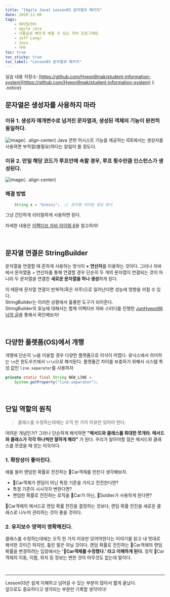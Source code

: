 ```yaml
---
title: "[Agile Java] Lesson03 문자열과 패키지"
date: 2020-12-08
tags:
    - 애자일자바
    - agile java
    - 지름길로 빠르게 배울 수 있는 자바 프로그래밍
    - Jeff Langr
    - Java
    - 자바
toc: true
toc_sticky: true
toc_label: "Lesson03 문자열과 패키지"
---
```


실습 내용 저장소: [https://github.com/Hyeon9mak/student-information-system](https://github.com/Hyeon9mak/student-information-system)
{: .notice}

## 문자열은 생성자를 사용하지 마라
### 이유 1. 생성자 매개변수로 넘겨진 문자열과, 생성된 객체의 기능이 완전히 동일하다.
![image](https://user-images.githubusercontent.com/37354145/98439869-28b88a80-2138-11eb-9af8-e02c7dbe6f74.png){: .align-center}
Java 관련 어시스트 기능을 제공하는 IDE에서는 생성자를 사용하면 부적절(불필요)하다는 알림이 뜰 정도다.
  

### 이유 2. 만일 해당 코드가 루프안에 속할 경우, 루프 횟수만큼 인스턴스가 생성된다.
![image](https://user-images.githubusercontent.com/37354145/98439872-2bb37b00-2138-11eb-9c99-53d3e9a34100.png){: .align-center}

### 해결 방법
```java
    String s = "bikini";  // 문자열 리터럴 생성 방식
```
그냥 간단하게 리터럴하게 사용하면 된다.  
  
자세한 내용은 [이펙티브 자바 아이템 6](https://hyeon9mak.github.io/effective-java/Effective-Java-item6/)을 참고하자!

<br>

## 문자열 연결은 StringBuilder
문자열을 연결할 때 흔하게 사용하는 방식이 **+ 연산자**를 이용하는 것이다. 
그러나 자바에서 문자열을 + 연산자를 통해 연결할 경우 단순히 두 개의 문자열이 연결되는 것이 아니라 
두 문자열을 연결한 **새로운 문자열을 하나 생성**하게 된다.  
  
이 때문에 문자열 연결이 반복적(혹은 자주)으로 일어난다면 성능에 영향을 끼칠 수 있다.  
StringBuilder는 이러한 상황에서 훌륭한 도구가 되어준다.  
StringBuilder의 효능에 대해서는 함께 이펙티브 자바 스터디를 진행한 
[JunHyeon96 님의 글](https://github.com/JunHyeok96/effective-java/blob/master/9.%20%EC%9D%BC%EB%B0%98%EC%A0%81%EC%9D%B8%20%ED%94%84%EB%A1%9C%EA%B7%B8%EB%9E%98%EB%B0%8D%20%EC%9B%90%EC%B9%99/63.%20%EB%AC%B8%EC%9E%90%EC%97%B4%20%EC%97%B0%EA%B2%B0%EC%9D%80%20%EB%8A%90%EB%A6%AC%EB%8B%88%20%EC%A3%BC%EC%9D%98%ED%95%98%EB%9D%BC.md)을 통해서 확인해보자!

<br>

## 다양한 플랫폼(OS)에서 개행
개행에 단순히 `\n`을 이용할 경우 다양한 플랫폼으로 이식이 어렵다. 
유닉스에서 의미하는 `\n`은 윈도우즈에서 `\r\n`으로 해석된다. 
플랫폼간 차이를 보충하기 위해서 시스템 특성 값인 `line.separator`를 사용하자

```java
private static final String NEW_LINE =
    System.getProperty("line.separator");
```

<br>

## 단일 역할의 원칙
> 클래스를 수정하는데에는 오직 한 가지 이유만 있어야 한다.

어려운 개념인가? 그러나 단순하게 해석하면 **"메서드와 클래스를 최대한 쪼개라. 메서드와 클래스가 각각 하나씩만 잘하게 해라"** 가 된다. 우리가 알아야할 점은 메서드와 클래스를 쪼갰을 때 얻는 이득이다.

### 1. 확장성이 좋아진다.
얘를 들어 랜덤한 확률로 전진하는 🚗Car객체를 만든다 생각해보자.

- 🚗Car객체가 랜덤이 아닌 특정 기준을 가지고 전진한다면?
- 특정 기준이 시시각각 변한다면?
- 랜덤한 확률로 전진하는 로직을 🚗Car가 아닌, 💂Soldier가 사용하게 된다면?  

🚗Car객체의 메서드로 랜덤 확률 전진을 결정하는 것보다, 랜덤 확률 전진을 새로운 클래스로 나누어 관리하는 것이 좋을 것이다.

### 2. 유지보수 영역이 명확해진다.
클래스를 수정하는데에는 오직 한 가지 이유만 있어야한다는 이야기를 읽고 내 멋대로 해석한 것이긴 하지만, 틀린 말은 아닐 것이다. 랜덤 확률로 전진하는 🚗Car객체의 랜덤 확률을 변경하려는 입장에서는 **'🚗Car객체를 수정했다.' 라고 이해하게 된다.** 정작 🚗Car객체의 이동, 이름, 위치 등 정보는 변한 것이 아무것도 없는데 말이다.

<br>

---

Lesson03은 쉽게 이해하고 넘어갈 수 있는 부분이 많아서 짧게 끝났다.  
앞으로도 중요하다고 생각되는 부분만 기록할 생각이다!
